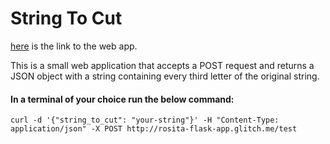 # String To Cut

[here](https://rosita-flask-app.glitch.me/) is the link to the web app.

This is a small web application that accepts a POST request and returns a JSON object with a string containing
every third letter of the original string.

#### In a terminal of your choice run the below command:

```
curl -d '{"string_to_cut": "your-string"}' -H "Content-Type: application/json" -X POST http://rosita-flask-app.glitch.me/test
```
